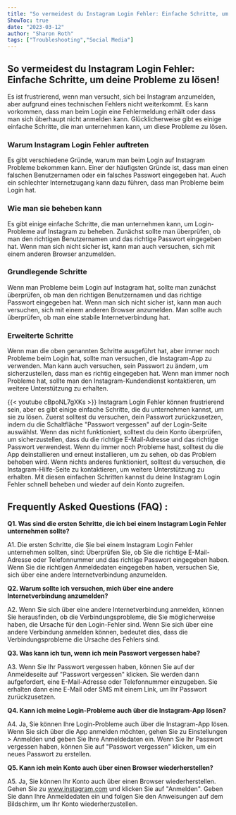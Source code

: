 ```yaml
---
title: "So vermeidest du Instagram Login Fehler: Einfache Schritte, um deine Probleme zu lösen!"
ShowToc: true 
date: "2023-03-12"
author: "Sharon Roth" 
tags: ["Troubleshooting","Social Media"]
---
```

## So vermeidest du Instagram Login Fehler: Einfache Schritte, um deine Probleme zu lösen!

Es ist frustrierend, wenn man versucht, sich bei Instagram anzumelden, aber aufgrund eines technischen Fehlers nicht weiterkommt. Es kann vorkommen, dass man beim Login eine Fehlermeldung erhält oder dass man sich überhaupt nicht anmelden kann. Glücklicherweise gibt es einige einfache Schritte, die man unternehmen kann, um diese Probleme zu lösen.

### Warum Instagram Login Fehler auftreten

Es gibt verschiedene Gründe, warum man beim Login auf Instagram Probleme bekommen kann. Einer der häufigsten Gründe ist, dass man einen falschen Benutzernamen oder ein falsches Passwort eingegeben hat. Auch ein schlechter Internetzugang kann dazu führen, dass man Probleme beim Login hat.

### Wie man sie beheben kann

Es gibt einige einfache Schritte, die man unternehmen kann, um Login-Probleme auf Instagram zu beheben. Zunächst sollte man überprüfen, ob man den richtigen Benutzernamen und das richtige Passwort eingegeben hat. Wenn man sich nicht sicher ist, kann man auch versuchen, sich mit einem anderen Browser anzumelden.

### Grundlegende Schritte

Wenn man Probleme beim Login auf Instagram hat, sollte man zunächst überprüfen, ob man den richtigen Benutzernamen und das richtige Passwort eingegeben hat. Wenn man sich nicht sicher ist, kann man auch versuchen, sich mit einem anderen Browser anzumelden. Man sollte auch überprüfen, ob man eine stabile Internetverbindung hat.

### Erweiterte Schritte

Wenn man die oben genannten Schritte ausgeführt hat, aber immer noch Probleme beim Login hat, sollte man versuchen, die Instagram-App zu verwenden. Man kann auch versuchen, sein Passwort zu ändern, um sicherzustellen, dass man es richtig eingegeben hat. Wenn man immer noch Probleme hat, sollte man den Instagram-Kundendienst kontaktieren, um weitere Unterstützung zu erhalten.

{{< youtube cBpoNL7gXKs >}} 
Instagram Login Fehler können frustrierend sein, aber es gibt einige einfache Schritte, die du unternehmen kannst, um sie zu lösen. Zuerst solltest du versuchen, dein Passwort zurückzusetzen, indem du die Schaltfläche "Passwort vergessen" auf der Login-Seite auswählst. Wenn das nicht funktioniert, solltest du dein Konto überprüfen, um sicherzustellen, dass du die richtige E-Mail-Adresse und das richtige Passwort verwendest. Wenn du immer noch Probleme hast, solltest du die App deinstallieren und erneut installieren, um zu sehen, ob das Problem behoben wird. Wenn nichts anderes funktioniert, solltest du versuchen, die Instagram-Hilfe-Seite zu kontaktieren, um weitere Unterstützung zu erhalten. Mit diesen einfachen Schritten kannst du deine Instagram Login Fehler schnell beheben und wieder auf dein Konto zugreifen.

## Frequently Asked Questions (FAQ) :
**Q1. Was sind die ersten Schritte, die ich bei einem Instagram Login Fehler unternehmen sollte?**

A1. Die ersten Schritte, die Sie bei einem Instagram Login Fehler unternehmen sollten, sind: Überprüfen Sie, ob Sie die richtige E-Mail-Adresse oder Telefonnummer und das richtige Passwort eingegeben haben. Wenn Sie die richtigen Anmeldedaten eingegeben haben, versuchen Sie, sich über eine andere Internetverbindung anzumelden.

**Q2. Warum sollte ich versuchen, mich über eine andere Internetverbindung anzumelden?**

A2. Wenn Sie sich über eine andere Internetverbindung anmelden, können Sie herausfinden, ob die Verbindungsprobleme, die Sie möglicherweise haben, die Ursache für den Login-Fehler sind. Wenn Sie sich über eine andere Verbindung anmelden können, bedeutet dies, dass die Verbindungsprobleme die Ursache des Fehlers sind.

**Q3. Was kann ich tun, wenn ich mein Passwort vergessen habe?**

A3. Wenn Sie Ihr Passwort vergessen haben, können Sie auf der Anmeldeseite auf "Passwort vergessen" klicken. Sie werden dann aufgefordert, eine E-Mail-Adresse oder Telefonnummer einzugeben. Sie erhalten dann eine E-Mail oder SMS mit einem Link, um Ihr Passwort zurückzusetzen.

**Q4. Kann ich meine Login-Probleme auch über die Instagram-App lösen?**

A4. Ja, Sie können Ihre Login-Probleme auch über die Instagram-App lösen. Wenn Sie sich über die App anmelden möchten, gehen Sie zu Einstellungen > Anmelden und geben Sie Ihre Anmeldedaten ein. Wenn Sie Ihr Passwort vergessen haben, können Sie auf "Passwort vergessen" klicken, um ein neues Passwort zu erstellen.

**Q5. Kann ich mein Konto auch über einen Browser wiederherstellen?**

A5. Ja, Sie können Ihr Konto auch über einen Browser wiederherstellen. Gehen Sie zu www.instagram.com und klicken Sie auf "Anmelden". Geben Sie dann Ihre Anmeldedaten ein und folgen Sie den Anweisungen auf dem Bildschirm, um Ihr Konto wiederherzustellen.


